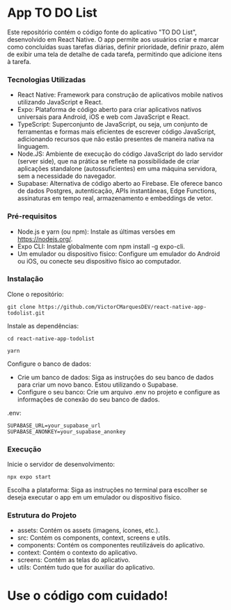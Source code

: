 
# App TO DO List

Este repositório contém o código fonte do aplicativo "TO DO List", desenvolvido em React Native. O app permite aos usuários criar e marcar como concluídas suas tarefas diárias, definir prioridade, definir prazo, além de exibir uma tela de detalhe de cada tarefa, permitindo que adicione itens à tarefa.

### Tecnologias Utilizadas

* React Native: Framework para construção de aplicativos mobile nativos utilizando JavaScript e React.
* Expo: Plataforma de código aberto para criar aplicativos nativos universais para Android, iOS e web com JavaScript e React.
* TypeScript: Superconjunto de JavaScript, ou seja, um conjunto de ferramentas e formas mais eficientes de escrever código JavaScript, adicionando recursos que não estão presentes de maneira nativa na linguagem.
* Node.JS: Ambiente de execução do código JavaScript do lado servidor (server side), que na prática se reflete na possibilidade de criar aplicações standalone (autossuficientes) em uma máquina servidora, sem a necessidade do navegador.
* Supabase: Alternativa de código aberto ao Firebase. Ele oferece banco de dados Postgres, autenticação, APIs instantâneas, Edge Functions, assinaturas em tempo real, armazenamento e embeddings de vetor.

### Pré-requisitos
* Node.js e yarn (ou npm): Instale as últimas versões em https://nodejs.org/.
* Expo CLI: Instale globalmente com npm install -g expo-cli.
* Um emulador ou dispositivo físico: Configure um emulador do Android ou iOS, ou conecte seu dispositivo físico ao computador.

### Instalação
Clone o repositório:
```
git clone https://github.com/VictorCMarquesDEV/react-native-app-todolist.git
```


Instale as dependências:
```
cd react-native-app-todolist
```
```
yarn
```

Configure o banco de dados:
* Crie um banco de dados: Siga as instruções do seu banco de dados para criar um novo banco. Estou utilizando o Supabase.
* Configure o seu banco: Crie um arquivo .env no projeto e configure as informações de conexão do seu banco de dados.

.env:

```
SUPABASE_URL=your_supabase_url
SUPABASE_ANONKEY=your_supabase_anonkey
```


### Execução
Inicie o servidor de desenvolvimento:
```
npx expo start
```

Escolha a plataforma: Siga as instruções no terminal para escolher se deseja executar o app em um emulador ou dispositivo físico.

### Estrutura do Projeto
* assets: Contém os assets (imagens, ícones, etc.).
* src: Contém os components, context, screens e utils.
* components: Contém os componentes reutilizáveis do aplicativo.
* context: Contém o contexto do aplicativo.
* screens: Contém as telas do aplicativo.
* utils: Contém tudo que for auxiliar do aplicativo.

# Use o código com cuidado!
